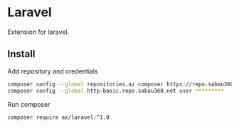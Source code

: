 # Laravel
Extension for laravel.

## Install

Add repository and credentials

```bash
composer config --global repositories.az composer https://repo.sabau360.net/repository/sabau360/
composer config --global http-basic.repo.sabau360.net user *********
```
Run composer
```bash
composer require az/laravel:^1.0
```

